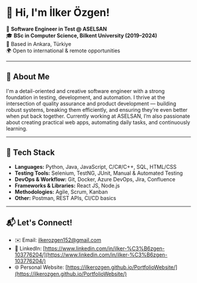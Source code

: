 # 👋 Hi, I'm İlker Özgen!

🎯 **Software Engineer in Test @ ASELSAN**  
🎓 **BSc in Computer Science, Bilkent University (2019–2024)**  
📍  Based in Ankara, Türkiye  
🌍 Open to international & remote opportunities  

---

## 🧠 About Me

I'm a detail-oriented and creative software engineer with a strong foundation in testing, development, and automation. I thrive at the intersection of quality assurance and product development — building robust systems, breaking them efficiently, and ensuring they’re even better when put back together. Currently working at ASELSAN, I’m also passionate about creating practical web apps, automating daily tasks, and continuously learning.

---

## 🚀 Tech Stack

- **Languages:** Python, Java, JavaScript, C/C#/C++, SQL, HTML/CSS  
- **Testing Tools:** Selenium, TestNG, JUnit, Manual & Automated Testing  
- **DevOps & Workflow:** Git, Docker, Azure DevOps, Jira, Confluence  
- **Frameworks & Libraries:** React JS, Node.js  
- **Methodologies:** Agile, Scrum, Kanban  
- **Other:** Postman, REST APIs, CI/CD basics

---

## 📬 Let's Connect!

- ✉️ Email: [ilkerozgen152@gmail.com](mailto:ilkerozgen152@gmail.com) 
- 💼 LinkedIn: [https://www.linkedin.com/in/ilker-%C3%B6zgen-103776204/](https://www.linkedin.com/in/ilker-%C3%B6zgen-103776204/) 
- 🌐 Personal Website: [https://ilkerozgen.github.io/PortfolioWebsite/](https://ilkerozgen.github.io/PortfolioWebsite/)

